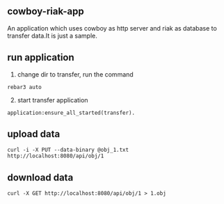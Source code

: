 ## cowboy-riak-app
An application which uses cowboy as http server and riak as database to transfer data.It is just a sample.

## run application

1. change dir to transfer, run the command

`rebar3 auto`

2. start transfer application

`application:ensure_all_started(transfer).`

## upload data

`curl -i -X PUT --data-binary @obj_1.txt http://localhost:8080/api/obj/1`

## download data

`curl -X GET http://localhost:8080/api/obj/1 > 1.obj`


